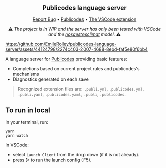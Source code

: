 <div align="center">
  <h3 align="center">
	<big>Publicodes language server</big>
  </h3>
  <p align="center">
   <a href="https://github.com/publicodes/language-server/issues">Report Bug</a>
   •
   <a href="https://publi.codes">Publicodes</a>
   •
   <a href="https://marketplace.visualstudio.com/items?itemName=EmileRolley.publicodes-language-server">The VSCode extension</a>

  </p>

 :warning: <i>The project is in WIP and the server has only been tested with VSCode and the
[nosgestesclimat](https://github.com/incubateur-ademe/nosgestesclimat) model.</i> :warning:

</div>

https://github.com/EmileRolley/publicodes-language-server/assets/44124798/2274c403-2007-4688-8ebd-faf5e80f6bb4

A language server for [Publicodes](https://publi.codes/) providing basic features:
- Completions based on current project rules and publicodes's mechanisms
- Diagnostics generated on each save

> Recognized extension files are: `.publi.yml`, `.publicodes.yml`,
> `.publi.yaml`, `.publicodes.yaml`, `.publi`, `.publicodes`.

## To run in local

In your terminal, run:

```
yarn
yarn watch
```

In VSCode: 
- select `Launch Client` from the drop down (if it is not already).
- press ▷ to run the launch config (F5).
